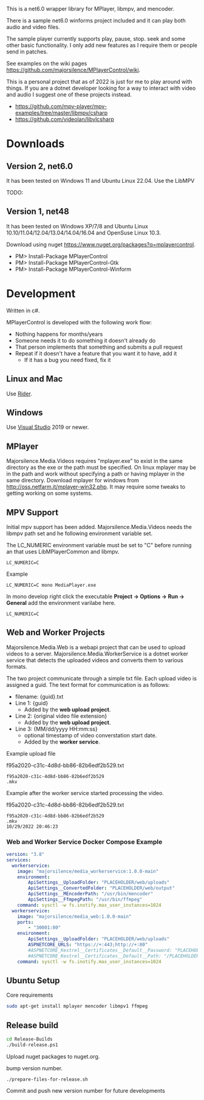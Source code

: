 This is a net6.0 wrapper library for MPlayer, libmpv, and mencoder.

There is a sample net6.0 winforms project included and it can play both audio and video files.

The sample player currently supports play, pause, stop. seek and some other basic functionality. I only add new features as I require them or people send in patches.

See examples on the wiki pages https://github.com/majorsilence/MPlayerControl/wiki.

This is a personal project that as of 2022 is just for me to play around with things.  If you are a dotnet developer looking for a way to interact with video and audio I suggest one of these projects instead.

* https://github.com/mpv-player/mpv-examples/tree/master/libmpv/csharp
* https://github.com/videolan/libvlcsharp


# Downloads

## Version 2, net6.0

It has been tested on Windows 11 and Ubuntu Linux 22.04.  Use the LibMPV

TODO:

## Version 1, net48

It has been tested on Windows XP/7/8 and Ubuntu Linux 10.10/11.04/12.04/13.04/14.04/16.04 and OpenSuse Linux 10.3.

Download using nuget https://www.nuget.org/packages?q=mplayercontrol.

* PM> Install-Package MPlayerControl
* PM> Install-Package MPlayerControl-Gtk
* PM> Install-Package MPlayerControl-Winform

# Development
Written in c#.

MPlayerControl is developed with the following work flow:

* Nothing happens for months/years
* Someone needs it to do something it doesn't already do
* That person implements that something and submits a pull request
* Repeat if it doesn't have a feature that you want it to have, add it
    * If it has a bug you need fixed, fix it


## Linux and Mac
Use [Rider](https://www.jetbrains.com/rider/).

## Windows
Use [Visual Studio](https://visualstudio.microsoft.com/vs/) 2019 or newer.

## MPlayer

Majorsilence.Media.Videos requires "mplayer.exe" to exist in the same directory as the exe or the path must be specified.  On linux mplayer may be in the path and work without specifying a path or having mplayer in the same directory.  Download mplayer for windows from http://oss.netfarm.it/mplayer-win32.php. It may require some tweaks to getting working on some systems.

## MPV Support
Initial mpv support has been added.
Majorsilence.Media.Videos needs the libmpv path set and he following environment variable set.

The LC_NUMERIC environment variable must be set to "C" before running an that uses LibMPlayerCommon and libmpv.

```
LC_NUMERIC=C
```

Example
```
LC_NUMERIC=C mono MediaPlayer.exe
```

In mono develop right click the executable __Project -> Options -> Run -> General__ add the environment varilabe here.

```
LC_NUMERIC=C
```

## Web and Worker Projects

Majorsilence.Media.Web is a webapi project that can be used to upload videos to a server.   Majorsilence.Media.WorkerService is a dotnet worker service that detects the uploaded videos and converts them to various formats.

The two project communicate through a simple txt file.   Each upload video is assigned a guid.   The text format for communication is as follows:

* filename: {guid}.txt
* Line 1: {guid}
    * Added by the __web upload project__.
* Line 2: {original video file extension}
    * Added by the __web upload project__.
* Line 3: {MM/dd/yyyy HH:mm:ss}
    * optional timestamp of video converstation start date.
    * Added by the __worker service__.

Example upload file

f95a2020-c31c-4d8d-bb86-82b6edf2b529.txt
```text
f95a2020-c31c-4d8d-bb86-82b6edf2b529
.mkv
```

Example after the worker service started processing the video.

f95a2020-c31c-4d8d-bb86-82b6edf2b529.txt
```text
f95a2020-c31c-4d8d-bb86-82b6edf2b529
.mkv
10/29/2022 20:46:23
```

### Web and Worker Service Docker Compose Example


```yml
version: "3.8"
services:
  workerservice:
    image: "majorsilence/media_workerservice:1.0.0-main"
    environment:
        ApiSettings__UploadFolder: "PLACEHOLDER/web/uploads"
        ApiSettings__ConvertedFolder: "PLACEHOLDER/web/output"
        ApiSettings__MEncoderPath: "/usr/bin/mencoder"
        ApiSettings__FfmpegPath: "/usr/bin/ffmpeg"
    command: sysctl -w fs.inotify.max_user_instances=1024
  workerservice:
    image: "majorsilence/media_web:1.0.0-main"
    ports:
        - "30001:80"
    environment:
        ApiSettings__UploadFolder: "PLACEHOLDER/web/uploads"
        ASPNETCORE_URLS: "https://+:443;http://+:80"
        #ASPNETCORE_Kestrel__Certificates__Default__Password: "PLACEHOLDER"
        #ASPNETCORE_Kestrel__Certificates__Default__Path: "/PLACEHOLDER/certs/PLACEHOLDER.pfx"
    command: sysctl -w fs.inotify.max_user_instances=1024
```


## Ubuntu Setup

Core requirements

```bash
sudo apt-get install mplayer mencoder libmpv1 ffmpeg
```


## Release build

```bash
cd Release-Builds
./build-release.ps1
```

Upload nuget packages to nuget.org.


bump version number.

```
./prepare-files-for-release.sh
```

Commit and push new version number for future developments
